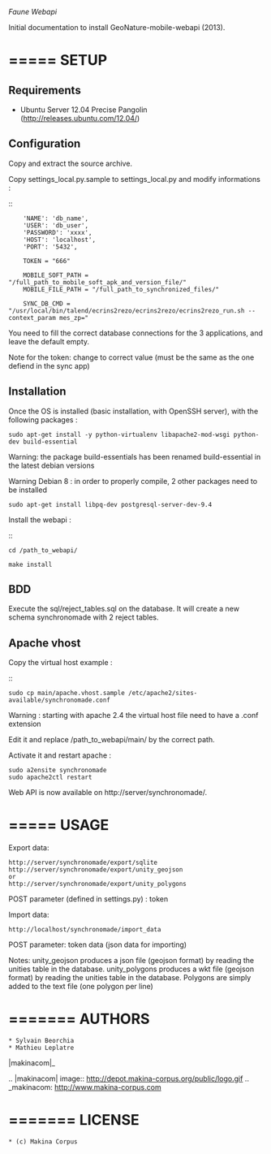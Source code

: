 *Faune Webapi*

Initial documentation to install GeoNature-mobile-webapi (2013).

=====
SETUP
=====

Requirements
------------

* Ubuntu Server 12.04 Precise Pangolin (http://releases.ubuntu.com/12.04/)

Configuration
--------------  

Copy and extract the source archive.

Copy settings_local.py.sample to settings_local.py and modify informations :

::

        'NAME': 'db_name',
        'USER': 'db_user',    
        'PASSWORD': 'xxxx',   
        'HOST': 'localhost',  
        'PORT': '5432',       

        TOKEN = "666"

        MOBILE_SOFT_PATH = "/full_path_to_mobile_soft_apk_and_version_file/"
        MOBILE_FILE_PATH = "/full_path_to_synchronized_files/"

        SYNC_DB_CMD = "/usr/local/bin/talend/ecrins2rezo/ecrins2rezo/ecrins2rezo_run.sh --context_param mes_zp="

You need to fill the correct database connections for the 3 applications, and leave the default empty.

Note for the token: change to correct value (must be the same as the one defiend in the sync app)

Installation
------------

Once the OS is installed (basic installation, with OpenSSH server), with the following packages :

    sudo apt-get install -y python-virtualenv libapache2-mod-wsgi python-dev build-essential

Warning: the package build-essentials has been renamed build-essential in the latest debian versions

Warning Debian 8 : in order to properly compile, 2 other packages need to be installed

    sudo apt-get install libpq-dev postgresql-server-dev-9.4


Install the webapi :

::

    cd /path_to_webapi/

    make install

BDD
---

Execute the sql/reject_tables.sql on the database.
It will create a new schema synchronomade with 2 reject tables.

Apache vhost
------------

Copy the virtual host example :

::

    sudo cp main/apache.vhost.sample /etc/apache2/sites-available/synchronomade.conf

Warning : starting with apache 2.4 the virtual host file need to have a .conf extension

Edit it and replace /path_to_webapi/main/ by the correct path.


Activate it and restart apache :

    sudo a2ensite synchronomade
    sudo apache2ctl restart


Web API is now available on http://server/synchronomade/.


=====
USAGE
=====

Export data:

    http://server/synchronomade/export/sqlite
    http://server/synchronomade/export/unity_geojson
    or
    http://server/synchronomade/export/unity_polygons

POST parameter (defined in settings.py) :
    token

Import data:

    http://localhost/synchronomade/import_data

POST parameter:
    token
    data (json data for importing)


Notes:
unity_geojson produces a json file (geojson format) by reading the unities table in the database.
unity_polygons produces a wkt file (geojson format) by reading the unities table in the database. Polygons are simply added to the text file (one polygon per line)


=======
AUTHORS
=======

    * Sylvain Beorchia
    * Mathieu Leplatre

|makinacom|_

.. |makinacom| image:: http://depot.makina-corpus.org/public/logo.gif
.. _makinacom:  http://www.makina-corpus.com


=======
LICENSE
=======

    * (c) Makina Corpus

